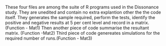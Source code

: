 These four files are among the suite of R programs used in the Dissonance study.
They are unedited and contain no extra explantion other the the code itself.
They generates the sample required, perform the tests, identify the positive and negative results at 5 per cent level and record in a matrix. (Function - Mat1)
Then another piece of code summarise the resultant matrix. (Function -Mat2)
Third piece of code genereates simulations for the required number of runs.(Function - Mat3)
